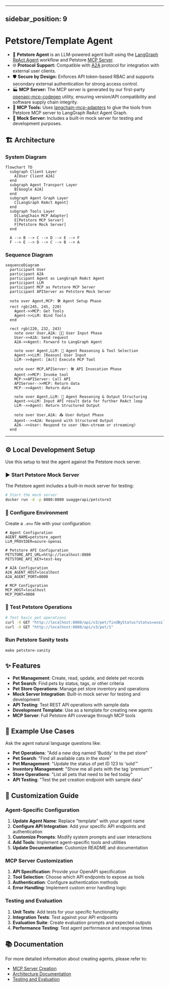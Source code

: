 
---
sidebar_position: 9
---

# Petstore/Template Agent

- 🤖 **Petstore Agent** is an LLM-powered agent built using the [LangGraph ReAct Agent](https://langchain-ai.github.io/langgraph/agents/agents/) workflow and Petstore [MCP Server](https://modelcontextprotocol.io/introduction).
- 🌐 **Protocol Support:** Compatible with [A2A](https://github.com/google/A2A) protocol for integration with external user clients.
- 🛡️ **Secure by Design:** Enforces API token-based RBAC and supports secondary external authentication for strong access control.
- 🏭 **MCP Server:** The MCP server is generated by our first-party [openapi-mcp-codegen](https://github.com/cnoe-io/openapi-mcp-codegen/tree/main) utility, ensuring version/API compatibility and software supply chain integrity.
- 🔌 **MCP Tools:** Uses [langchain-mcp-adapters](https://github.com/langchain-ai/langchain-mcp-adapters) to glue the tools from Petstore MCP server to LangGraph ReAct Agent Graph.
- 🧪 **Mock Server:** Includes a built-in mock server for testing and development purposes.

## 🏗️ Architecture

### System Diagram

```mermaid
flowchart TD
  subgraph Client Layer
    A[User Client A2A]
  end
  subgraph Agent Transport Layer
    B[Google A2A]
  end
  subgraph Agent Graph Layer
    C[LangGraph ReAct Agent]
  end
  subgraph Tools Layer
    D[LangChain MCP Adapter]
    E[Petstore MCP Server]
    F[Petstore Mock Server]
  end

  A --> B --> C --> D --> E --> F
  F --> E --> D --> C --> B --> A
```

### Sequence Diagram

```mermaid
sequenceDiagram
  participant User
  participant A2A
  participant Agent as LangGraph ReAct Agent
  participant LLM
  participant MCP as Petstore MCP Server
  participant APIServer as Petstore Mock Server

  note over Agent,MCP: 🛠️ Agent Setup Phase
  rect rgb(245, 245, 220)
    Agent->>MCP: Get Tools
    Agent->>LLM: Bind Tools
  end

  rect rgb(220, 232, 243)
    note over User,A2A: 🧑‍💻 User Input Phase
    User->>A2A: Send request
    A2A->>Agent: Forward to LangGraph Agent

    note over Agent,LLM: 🧠 Agent Reasoning & Tool Selection
    Agent->>LLM: [Reason] User Input
    LLM-->>Agent: [Act] Execute MCP Tool

    note over MCP,APIServer: 🛠️ API Invocation Phase
    Agent->>MCP: Invoke tool
    MCP->>APIServer: Call API
    APIServer-->>MCP: Return data
    MCP-->>Agent: Return data

    note over Agent,LLM: 🧠 Agent Reasoning & Output Structuring
    Agent->>LLM: Input API result data for further ReAct loop
    LLM-->>Agent: Return Structured Output

    note over User,A2A: 📤 User Output Phase
    Agent-->>A2A: Respond with Structured Output
    A2A-->>User: Respond to user (Non-stream or streaming)
  end
```

---

## ⚙️ Local Development Setup

Use this setup to test the agent against the Petstore mock server.

### ▶️ Start Petstore Mock Server

The Petstore agent includes a built-in mock server for testing:

```bash
# Start the mock server
docker run -d -p 8080:8080 swaggerapi/petstore3
```

### 🔑 Configure Environment

Create a `.env` file with your configuration:

```env
# Agent Configuration
AGENT_NAME=petstore_agent
LLM_PROVIDER=azure-openai

# Petstore API Configuration
PETSTORE_API_URL=http://localhost:8080
PETSTORE_API_KEY=test-key

# A2A Configuration
A2A_AGENT_HOST=localhost
A2A_AGENT_PORT=8000

# MCP Configuration
MCP_HOST=localhost
MCP_PORT=9000
```

### 🚀 Test Petstore Operations

```bash
# Test basic pet operations
curl -X GET "http://localhost:8080/api/v3/pet/findByStatus?status=available"
curl -X GET "http://localhost:8080/api/v3/pet/1"
```

### Run Petstore Sanity tests

```
make petstore-sanity
```

## ✨ Features

- **Pet Management**: Create, read, update, and delete pet records
- **Pet Search**: Find pets by status, tags, or other criteria
- **Pet Store Operations**: Manage pet store inventory and operations
- **Mock Server Integration**: Built-in mock server for testing and development
- **API Testing**: Test REST API operations with sample data
- **Development Template**: Use as a template for creating new agents
- **MCP Server**: Full Petstore API coverage through MCP tools

## 🎯 Example Use Cases

Ask the agent natural language questions like:

- **Pet Operations**: "Add a new dog named 'Buddy' to the pet store"
- **Pet Search**: "Find all available cats in the store"
- **Pet Management**: "Update the status of pet ID 123 to 'sold'"
- **Inventory Management**: "Show me all pets with the tag 'premium'"
- **Store Operations**: "List all pets that need to be fed today"
- **API Testing**: "Test the pet creation endpoint with sample data"

## 🎯 Customization Guide

### Agent-Specific Configuration

1. **Update Agent Name**: Replace "template" with your agent name
2. **Configure API Integration**: Add your specific API endpoints and authentication
3. **Customize Prompts**: Modify system prompts and user interactions
4. **Add Tools**: Implement agent-specific tools and utilities
5. **Update Documentation**: Customize README and documentation

### MCP Server Customization

1. **API Specification**: Provide your OpenAPI specification
2. **Tool Selection**: Choose which API endpoints to expose as tools
3. **Authentication**: Configure authentication methods
4. **Error Handling**: Implement custom error handling logic

### Testing and Evaluation

1. **Unit Tests**: Add tests for your specific functionality
2. **Integration Tests**: Test against your API endpoints
3. **Evaluation Suite**: Create evaluation prompts and expected outputs
4. **Performance Testing**: Test agent performance and response times

## 📚 Documentation

For more detailed information about creating agents, please refer to:

- [MCP Server Creation](../tools-utils/openapi-mcp-codegen.md)
- [Architecture Documentation](../architecture/index.md)
- [Testing and Evaluation](../evaluations/index.md)